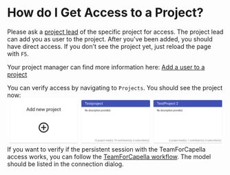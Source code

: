 <!--
 ~ SPDX-FileCopyrightText: Copyright DB InfraGO AG and contributors
 ~ SPDX-License-Identifier: Apache-2.0
 -->

# How do I Get Access to a Project?

Please ask a [project lead](roles.md) of the specific project for access. The
project lead can add you as user to the project. After you've been added, you
should have direct access. If you don't see the project yet, just reload the
page with `F5`.

Your project manager can find more information here:
[Add a user to a project](add-user.md)

You can verify access by navigating to `Projects`. You should see the project
now: ![Project overview](access/project-overview.png) If you want to verify if
the persistent session with the TeamForCapella access works, you can follow the
[TeamForCapella workflow](../sessions/flows/t4c.md). The model should be listed
in the connection dialog.
